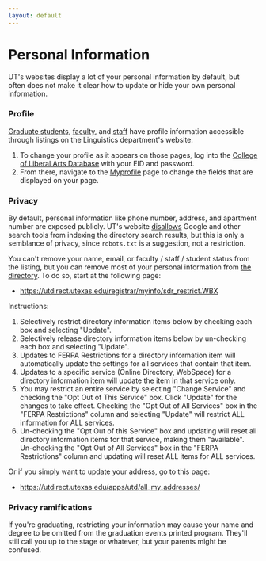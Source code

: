 ```yaml
---
layout: default
---
```

# Personal Information

UT's websites display a lot of your personal information by default, but often does not make it clear how to update or hide your own personal information.


### Profile

[Graduate students](https://liberalarts.utexas.edu/linguistics/graduate/gradstudents/list.php), [faculty](https://liberalarts.utexas.edu/linguistics/faculty/index.php), and [staff](https://liberalarts.utexas.edu/linguistics/staff.php) have profile information accessible through listings on the Linguistics department's website.

1. To change your profile as it appears on those pages, log into the [College of Liberal Arts Database](https://liberalarts.utexas.edu/_db/) with your EID and password.
2. From there, navigate to the [Myprofile](https://liberalarts.utexas.edu/_db/myprofile/) page to change the fields that are displayed on your page.


### Privacy

By default, personal information like phone number, address, and apartment number are exposed publicly. UT's website [disallows](http://www.utexas.edu/robots.txt) Google and other search tools from indexing the directory search results, but this is only a semblance of privacy, since `robots.txt` is a suggestion, not a restriction.

You can't remove your name, email, or faculty / staff / student status from the listing, but you can remove most of your personal information from [the directory](https://directory.utexas.edu/). To do so, start at the following page:

* <https://utdirect.utexas.edu/registrar/myinfo/sdr_restrict.WBX>

Instructions:

1. Selectively restrict directory information items below by checking each box and selecting "Update".
2. Selectively release directory information items below by un-checking each box and selecting "Update".
3. Updates to FERPA Restrictions for a directory information item will automatically update the settings for all services that contain that item.
4. Updates to a specific service (Online Directory, WebSpace) for a directory information item will update the item in that service only.
5. You may restrict an entire service by selecting "Change Service" and checking the "Opt Out of This Service" box. Click "Update" for the changes to take effect. Checking the "Opt Out of All Services" box in the "FERPA Restrictions" column and selecting "Update" will restrict ALL information for ALL services.
6. Un-checking the "Opt Out of this Service" box and updating will reset all directory information items for that service, making them "available". Un-checking the "Opt Out of All Services" box in the "FERPA Restrictions" column and updating will reset ALL items for ALL services.

Or if you simply want to update your address, go to this page:

* <https://utdirect.utexas.edu/apps/utd/all_my_addresses/>


### Privacy ramifications

If you're graduating, restricting your information may cause your name and degree to be omitted from the graduation events printed program.
They'll still call you up to the stage or whatever, but your parents might be confused.
